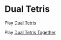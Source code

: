 # Dual Tetris
Play [Dual Tetris](https://dual-tetris.zambak.me/)

Play [Dual Tetris Together](https://dual-tetris-together.zambak.me)
